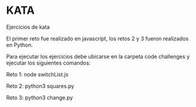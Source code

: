 # KATA
Ejercicios de kata

El primer reto fue realizado en javascript, los retos 2 y 3 fueron realizados en Python.

Para ejecutar los ejercicios debe ubicarse en la carpeta code challenges y ejecutar los siguientes comandos:

Reto 1: node switchList.js 

Reto 2: python3 squares.py

Reto 3: python3 change.py
